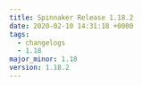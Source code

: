 ```yaml
---
title: Spinnaker Release 1.18.2
date: 2020-02-10 14:31:18 +0000
tags:
  - changelogs
  - 1.18
major_minor: 1.18
version: 1.18.2
---
```


<script src="https://gist.github.com/spinnaker-release/306d7e241272980642e918f64ed91fe3.js?file=1.18.2.md"></script>
<script src="https://gist.github.com/spinnaker-release/306d7e241272980642e918f64ed91fe3.js?file=1.18.1.md"></script>
<script src="https://gist.github.com/spinnaker-release/306d7e241272980642e918f64ed91fe3.js?file=1.18.0.md"></script>
